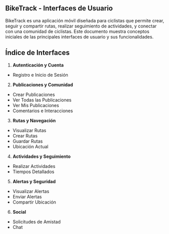## BikeTrack - Interfaces de Usuario
BikeTrack es una aplicación móvil diseñada para ciclistas que permite crear, seguir y compartir rutas, realizar seguimiento de actividades, y conectar con una comunidad de ciclistas. 
Este documento muestra conceptos iniciales de las principales interfaces de usuario y sus funcionalidades.

## Índice de Interfaces

1. **Autenticación y Cuenta**

- Registro e Inicio de Sesión

2. **Publicaciones y Comunidad**

- Crear Publicaciones
- Ver Todas las Publicaciones
- Ver Mis Publicaciones
- Comentarios e Interacciones

3. **Rutas y Navegación**

- Visualizar Rutas
- Crear Rutas
- Guardar Rutas
- Ubicación Actual

4. **Actividades y Seguimiento**

- Realizar Actividades
- Tiempos Detallados

5. **Alertas y Seguridad**

- Visualizar Alertas
- Enviar Alertas
- Compartir Ubicación

6. **Social**

- Solicitudes de Amistad
- Chat
